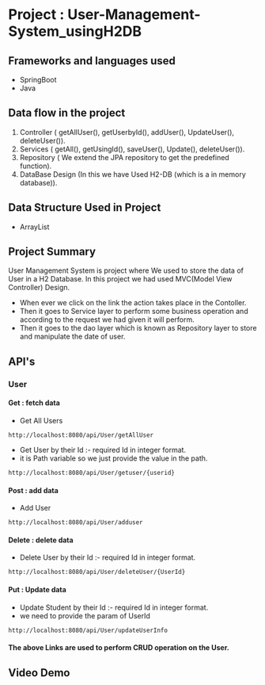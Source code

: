 # Project : User-Management-System_usingH2DB

## Frameworks and languages used
* SpringBoot
* Java

## Data flow in the project
1. Controller ( getAllUser(), getUserbyId(), addUser(), UpdateUser(), deleteUser()).
2. Services   ( getAll(), getUsingId(), saveUser(), Update(), deleteUser()).
3. Repository ( We extend the JPA repository to get the predefined function).
4. DataBase Design (In this we have Used H2-DB (which is a in memory database)).


## Data Structure Used in Project
* ArrayList
## Project Summary
User Management System is project where We used to store the data of User in a H2 Database.
In this project we had used MVC(Model View Controller) Design.
* When ever we click on the link the action takes place in the Contoller.
* Then it goes to Service layer to perform some business operation and according to the request we had given it will perform.
* Then it goes to the dao layer which is known as Repository layer to store and manipulate the date of user.

## API's
### User
#### Get : fetch data
* Get All Users 
```
http://localhost:8080/api/User/getAllUser
```
* Get User by their Id :- required Id in integer format.
* it is Path variable so we just provide the value in the path. 
```
http://localhost:8080/api/User/getuser/{userid}
```
#### Post : add data
* Add User
```
http://localhost:8080/api/User/adduser
```
#### Delete : delete data
* Delete User by their Id :- required Id in integer format.
```http
http://localhost:8080/api/User/deleteUser/{UserId}
```
#### Put : Update data
* Update Student by their Id :- required Id in integer format.
* we need to provide the param of UserId 
```http
http://localhost:8080/api/User/updateUserInfo
```
#### The above Links are used to perform CRUD operation on the User.

## Video Demo

